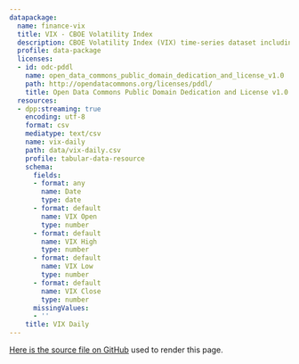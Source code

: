 ```yaml
---
datapackage:
  name: finance-vix
  title: VIX - CBOE Volatility Index
  description: CBOE Volatility Index (VIX) time-series dataset including daily open, close, high and low. The CBOE Volatility Index (VIX) is a key measure of market expectations of near-term volatility conveyed by S&P 500 stock index option prices introduced in 1993.
  profile: data-package
  licenses:
  - id: odc-pddl
    name: open_data_commons_public_domain_dedication_and_license_v1.0
    path: http://opendatacommons.org/licenses/pddl/
    title: Open Data Commons Public Domain Dedication and License v1.0
  resources:
  - dpp:streaming: true
    encoding: utf-8
    format: csv
    mediatype: text/csv
    name: vix-daily
    path: data/vix-daily.csv
    profile: tabular-data-resource
    schema:
      fields:
      - format: any
        name: Date
        type: date
      - format: default
        name: VIX Open
        type: number
      - format: default
        name: VIX High
        type: number
      - format: default
        name: VIX Low
        type: number
      - format: default
        name: VIX Close
        type: number
      missingValues:
      - ''
    title: VIX Daily
---
```


[Here is the source file on GitHub](https://github.com/datopian/datarich-demo/blob/main/posts/story2.md) used to render this page.
